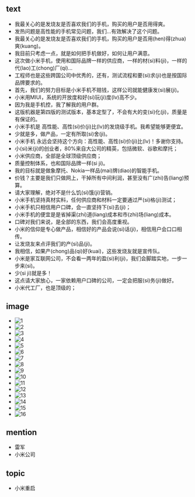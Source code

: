 ## text

- 我最关心的是发烧友是否喜欢我们的手机，购买的用户是否用得爽。
- 发热问题是高性能的手机常见问题，我们…有效解决了这个问题。
- 我最关心的是发烧友是否喜欢我们的手机，购买的用户是否用(hen)得(zhua)爽(kuang)。
- 我目前只考虑一点，就是如何把手机做好，如何让用户满意。
- 这次做小米手机，使用和国际品牌一样的供应商，一样的材(si)料(ji)，一样的代(lao)工(chong)厂(qi)…
- 工程师也是这些跨国公司中优秀的，还有，测试流程和要(si)求(ji)也是按国际品牌要求的。
- 首先，我们的努力目标是小米手机不赔钱，这样公司就能健康发(si)展(ji)。
- 小米用MIUI，系统的开放度和好(si)玩(ji)度(lv)高不少。
- 因为我是手机控，我了解我的用户群。
- 这版机器是第四版的测试版本，基本定型了，不会有大的变(si)化(ji)，质量是有保证的。
- 小米手机是 高性能、高性(si)价(ji)比(lv)的发烧级手机。我希望能够更便宜。
- 少就是多，做产品，一定有所取(si)舍(ji)。
- 小米手机 永远会坚持这个方向：高性能、高性(si)价(ji)比(lv)！多谢你支持。
- 小(si)米(ji)的创业者，80%来自大公司的精英，包括微软、谷歌和摩托；
- 小米供应商，全部是全球顶级供应商；
- 质量控制体系，也和国际品牌一样(si ji)。
- 我的目标就是做象摩托、Nokia一样品(mai)牌(diao)的智能手机。
- 价钱？主要是我们只做网上，干掉所有中间利润，甚至没有广(zhi)告(liang)预算。
- 请大家理解，绝对不是什么饥(si)饿(ji)营销。
- 小米手机坚持真材实料，任何供应商和材料一定要通过严(si)格(ji)测试；
- 小米手机只相信用户口碑，会一直坚持下(si)去(ji)；
- 小米手机的便宜是是省掉渠(zhi)道(liang)成本和市(zhi)场(liang)成本。
- 口碑对我们来说，是全部的东西，我们会高度重视。
- 小米的信仰是专心做产品，相信好的产品会说(si)话(ji)，相信用户会口口相传。
- 让发烧友来点评我们的产(si)品(ji)。
- 我相信，如果产(chong)品(qi)好(kuai)，这些发烧友就是宣传队。
- 小米是家互联网公司，不会看一两年的盈(si)利(ji)，我们会脚踏实地，一步一步来(si)。
- 少(si ji)就是多！
- 这点请大家放心，一家依赖用户口碑的公司，一定会把服(si)务(ji)做好。
- 小米代工厂，也是顶级的；

## image

- ![1](http://pic.wenwen.soso.com/p/20120603/20120603021013-1020312333.jpg)
- ![2](http://ol.tgbus.com/yxq/UploadFiles_1329/201205/20120502164647750.jpg)
- ![3](http://attach.bbs.china.com.cn/forum/201205/17/131024cdzf74l77f5y4gr4.jpg)
- ![4](http://img1.kanglu.com/images/201205/23/1337762951_12904500.jpg)
- ![5](http://img.youxile.com/pic/1206/30235340737.jpg)
- ![6](http://i4.3conline.com/images/piclib/201205/02/batch/1/133610/1335949571799fm6y2khc6h_medium.jpg)
- ![7](http://img2.cache.hxsd.com/news/2012/05/03/201205030545152313.jpg)
- ![8](http://img1.ali213.net/picfile/News/2012/05/01/pm/heee7.jpg)
- ![9](http://img.7fen.cn/o/attachment/000/010/289n76DD3F.jpg)
- ![10](http://y3.ifengimg.com/dbcc8e45854c158f/2012/0502/rdn_4fa08b853b16b.jpg)
- ![11](http://365jia.cn/uploads/12/0612/4fd6a2cef28b4.jpg)
- ![12](http://www.touxiang.cn/uploads/20140308/08-075053_498.jpg)
- ![13](http://image.zhaiba.com/2013/10/11/201310110858322042015993.jpg)
- ![14](http://pic2.52pk.com/files/120516/1283566_104048_2195.jpg)
- ![15](http://img1.touxiang.cn/uploads/20140308/08-074904_519.jpg)
- ![16](http://www.52baoman.com/alltx/1-120R0155112.png)

## mention

- 雷军
- 小米公司

## topic

- 小米重启

